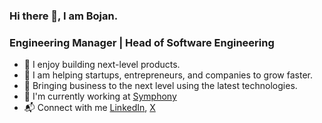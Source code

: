 ### Hi there 👋, I am Bojan.
### Engineering Manager | Head of Software Engineering
- 🚀 I enjoy building next-level products. 
- 🌱 I am helping startups, entrepreneurs, and companies to grow faster.
- 🦾 Bringing business to the next level using the latest technologies.
- 👷 I'm currently working at [Symphony][symphony]
- 📬 Connect with me [LinkedIn][linkedin], [X][x]

[symphony]: https://symphony.is/
[linkedin]: https://www.linkedin.com/in/golubovicbojan/
[x]: https://twitter.com/bgolubovic
